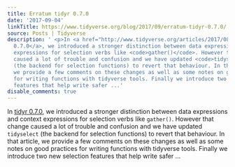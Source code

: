 ```yaml
---
title: Erratum tidyr 0.7.0
date: '2017-09-04'
linkTitle: https://www.tidyverse.org/blog/2017/09/erratum-tidyr-0.7.0/
source: Posts | Tidyverse
description: ' <p>In <a href="http://www.tidyverse.org/articles/2017/08/tidyr-0.7.0/">tidyr
  0.7.0</a>, we introduced a stronger distinction between data expressions and context
  expressions for selection verbs like <code>gather()</code>. However that change
  caused a lot of trouble and confusion and we have updated <code>tidyselect</code>
  (the backend for selection functions) to revert that behaviour. In that article,
  we provide a few comments on these changes as well as some notes on good practices
  for writing functions with tidyverse tools. Finally we introduce two new selection
  features that help write safer ...'
disable_comments: true
---
```

 <p>In <a href="http://www.tidyverse.org/articles/2017/08/tidyr-0.7.0/">tidyr 0.7.0</a>, we introduced a stronger distinction between data expressions and context expressions for selection verbs like <code>gather()</code>. However that change caused a lot of trouble and confusion and we have updated <code>tidyselect</code> (the backend for selection functions) to revert that behaviour. In that article, we provide a few comments on these changes as well as some notes on good practices for writing functions with tidyverse tools. Finally we introduce two new selection features that help write safer ...